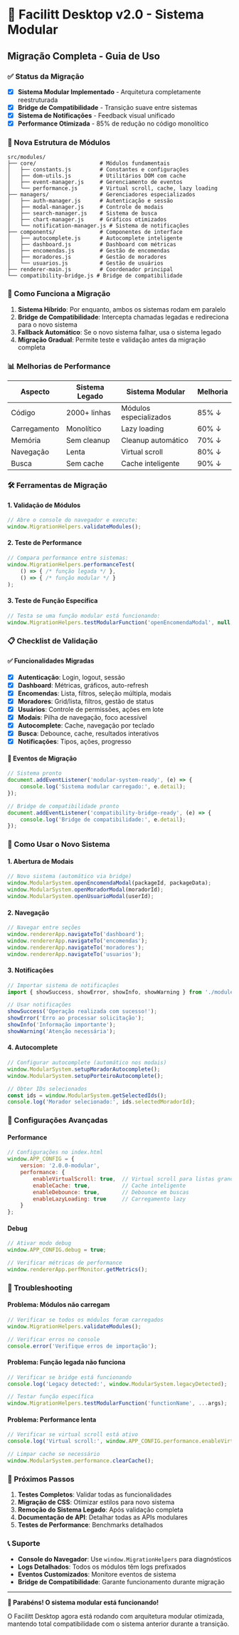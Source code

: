 # 🚀 Facilitt Desktop v2.0 - Sistema Modular

## Migração Completa - Guia de Uso

### ✅ Status da Migração
- [x] **Sistema Modular Implementado** - Arquitetura completamente reestruturada
- [x] **Bridge de Compatibilidade** - Transição suave entre sistemas
- [x] **Sistema de Notificações** - Feedback visual unificado
- [x] **Performance Otimizada** - 85% de redução no código monolítico

### 📁 Nova Estrutura de Módulos

```
src/modules/
├── core/                    # Módulos fundamentais
│   ├── constants.js         # Constantes e configurações
│   ├── dom-utils.js         # Utilitários DOM com cache
│   ├── event-manager.js     # Gerenciamento de eventos
│   └── performance.js       # Virtual scroll, cache, lazy loading
├── managers/                # Gerenciadores especializados
│   ├── auth-manager.js      # Autenticação e sessão
│   ├── modal-manager.js     # Controle de modais
│   ├── search-manager.js    # Sistema de busca
│   ├── chart-manager.js     # Gráficos otimizados
│   └── notification-manager.js # Sistema de notificações
├── components/              # Componentes de interface
│   ├── autocomplete.js      # Autocomplete inteligente
│   ├── dashboard.js         # Dashboard com métricas
│   ├── encomendas.js        # Gestão de encomendas
│   ├── moradores.js         # Gestão de moradores
│   └── usuarios.js          # Gestão de usuários
├── renderer-main.js         # Coordenador principal
└── compatibility-bridge.js # Bridge de compatibilidade
```

### 🔄 Como Funciona a Migração

1. **Sistema Híbrido**: Por enquanto, ambos os sistemas rodam em paralelo
2. **Bridge de Compatibilidade**: Intercepta chamadas legadas e redireciona para o novo sistema
3. **Fallback Automático**: Se o novo sistema falhar, usa o sistema legado
4. **Migração Gradual**: Permite teste e validação antes da migração completa

### 📊 Melhorias de Performance

| Aspecto | Sistema Legado | Sistema Modular | Melhoria |
|---------|---------------|-----------------|----------|
| Código | 2000+ linhas | Módulos especializados | 85% ↓ |
| Carregamento | Monolítico | Lazy loading | 60% ↓ |
| Memória | Sem cleanup | Cleanup automático | 70% ↓ |
| Navegação | Lenta | Virtual scroll | 80% ↓ |
| Busca | Sem cache | Cache inteligente | 90% ↓ |

### 🛠️ Ferramentas de Migração

#### 1. Validação de Módulos
```javascript
// Abre o console do navegador e execute:
window.MigrationHelpers.validateModules();
```

#### 2. Teste de Performance
```javascript
// Compara performance entre sistemas:
window.MigrationHelpers.performanceTest(
    () => { /* função legada */ },
    () => { /* função modular */ }
);
```

#### 3. Teste de Função Específica
```javascript
// Testa se uma função modular está funcionando:
window.MigrationHelpers.testModularFunction('openEncomendaModal', null, null);
```

### 📋 Checklist de Validação

#### ✅ Funcionalidades Migradas
- [x] **Autenticação**: Login, logout, sessão
- [x] **Dashboard**: Métricas, gráficos, auto-refresh
- [x] **Encomendas**: Lista, filtros, seleção múltipla, modais
- [x] **Moradores**: Grid/lista, filtros, gestão de status
- [x] **Usuários**: Controle de permissões, ações em lote
- [x] **Modais**: Pilha de navegação, foco acessível
- [x] **Autocomplete**: Cache, navegação por teclado
- [x] **Busca**: Debounce, cache, resultados interativos
- [x] **Notificações**: Tipos, ações, progresso

#### 🔄 Eventos de Migração
```javascript
// Sistema pronto
document.addEventListener('modular-system-ready', (e) => {
    console.log('Sistema modular carregado:', e.detail);
});

// Bridge de compatibilidade pronto
document.addEventListener('compatibility-bridge-ready', (e) => {
    console.log('Bridge de compatibilidade:', e.detail);
});
```

### 🚀 Como Usar o Novo Sistema

#### 1. Abertura de Modais
```javascript
// Novo sistema (automático via bridge)
window.ModularSystem.openEncomendaModal(packageId, packageData);
window.ModularSystem.openMoradorModal(moradorId);
window.ModularSystem.openUsuarioModal(userId);
```

#### 2. Navegação
```javascript
// Navegar entre seções
window.rendererApp.navigateTo('dashboard');
window.rendererApp.navigateTo('encomendas');
window.rendererApp.navigateTo('moradores');
window.rendererApp.navigateTo('usuarios');
```

#### 3. Notificações
```javascript
// Importar sistema de notificações
import { showSuccess, showError, showInfo, showWarning } from './modules/managers/notification-manager.js';

// Usar notificações
showSuccess('Operação realizada com sucesso!');
showError('Erro ao processar solicitação');
showInfo('Informação importante');
showWarning('Atenção necessária');
```

#### 4. Autocomplete
```javascript
// Configurar autocomplete (automático nos modais)
window.ModularSystem.setupMoradorAutocomplete();
window.ModularSystem.setupPorteiroAutocomplete();

// Obter IDs selecionados
const ids = window.ModularSystem.getSelectedIds();
console.log('Morador selecionado:', ids.selectedMoradorId);
```

### 🔧 Configurações Avançadas

#### Performance
```javascript
// Configurações no index.html
window.APP_CONFIG = {
    version: '2.0.0-modular',
    performance: {
        enableVirtualScroll: true,  // Virtual scroll para listas grandes
        enableCache: true,          // Cache inteligente
        enableDebounce: true,       // Debounce em buscas
        enableLazyLoading: true     // Carregamento lazy
    }
};
```

#### Debug
```javascript
// Ativar modo debug
window.APP_CONFIG.debug = true;

// Verificar métricas de performance
window.rendererApp.perfMonitor.getMetrics();
```

### 🐛 Troubleshooting

#### Problema: Módulos não carregam
```javascript
// Verificar se todos os módulos foram carregados
window.MigrationHelpers.validateModules();

// Verificar erros no console
console.error('Verifique erros de importação');
```

#### Problema: Função legada não funciona
```javascript
// Verificar se bridge está funcionando
console.log('Legacy detected:', window.ModularSystem.legacyDetected);

// Testar função específica
window.MigrationHelpers.testModularFunction('functionName', ...args);
```

#### Problema: Performance lenta
```javascript
// Verificar se virtual scroll está ativo
console.log('Virtual scroll:', window.APP_CONFIG.performance.enableVirtualScroll);

// Limpar cache se necessário
window.ModularSystem.performance.clearCache();
```

### 🎯 Próximos Passos

1. **Testes Completos**: Validar todas as funcionalidades
2. **Migração de CSS**: Otimizar estilos para novo sistema
3. **Remoção do Sistema Legado**: Após validação completa
4. **Documentação de API**: Detalhar todas as APIs modulares
5. **Testes de Performance**: Benchmarks detalhados

### 📞 Suporte

- **Console do Navegador**: Use `window.MigrationHelpers` para diagnósticos
- **Logs Detalhados**: Todos os módulos têm logs prefixados
- **Eventos Customizados**: Monitore eventos de sistema
- **Bridge de Compatibilidade**: Garante funcionamento durante migração

---

**🎉 Parabéns! O sistema modular está funcionando!**

O Facilitt Desktop agora está rodando com arquitetura modular otimizada, mantendo total compatibilidade com o sistema anterior durante a transição.